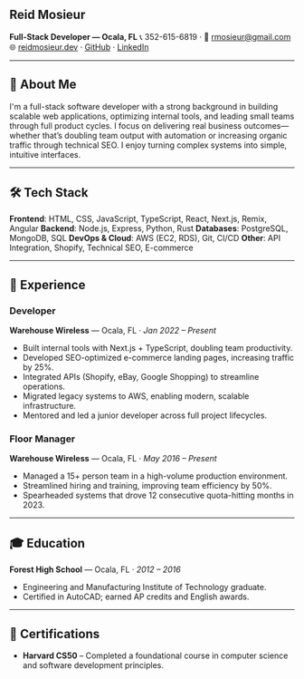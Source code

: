 ## Reid Mosieur

**Full-Stack Developer — Ocala, FL**
📞 352-615-6819 · 📧 [rmosieur@gmail.com](mailto:rmosieur@gmail.com)
🌐 [reidmosieur.dev](https://reidmosieur.dev) · [GitHub](https://github.com/reidmosieur) · [LinkedIn](https://linkedin.com/in/reidmosieur)

---

## 👋 About Me

I'm a full-stack software developer with a strong background in building scalable web applications, optimizing internal tools, and leading small teams through full product cycles. I focus on delivering real business outcomes—whether that’s doubling team output with automation or increasing organic traffic through technical SEO. I enjoy turning complex systems into simple, intuitive interfaces.

---

## 🛠️ Tech Stack

**Frontend**: HTML, CSS, JavaScript, TypeScript, React, Next.js, Remix, Angular
**Backend**: Node.js, Express, Python, Rust
**Databases**: PostgreSQL, MongoDB, SQL
**DevOps & Cloud**: AWS (EC2, RDS), Git, CI/CD
**Other**: API Integration, Shopify, Technical SEO, E-commerce

---

## 💼 Experience

### Developer

**Warehouse Wireless** — Ocala, FL · *Jan 2022 – Present*

* Built internal tools with Next.js + TypeScript, doubling team productivity.
* Developed SEO-optimized e-commerce landing pages, increasing traffic by 25%.
* Integrated APIs (Shopify, eBay, Google Shopping) to streamline operations.
* Migrated legacy systems to AWS, enabling modern, scalable infrastructure.
* Mentored and led a junior developer across full project lifecycles.

### Floor Manager

**Warehouse Wireless** — Ocala, FL · *May 2016 – Present*

* Managed a 15+ person team in a high-volume production environment.
* Streamlined hiring and training, improving team efficiency by 50%.
* Spearheaded systems that drove 12 consecutive quota-hitting months in 2023.

---

## 🎓 Education

**Forest High School** — Ocala, FL · *2012 – 2016*

* Engineering and Manufacturing Institute of Technology graduate.
* Certified in AutoCAD; earned AP credits and English awards.

---

## 📜 Certifications

* **Harvard CS50** – Completed a foundational course in computer science and software development principles.
